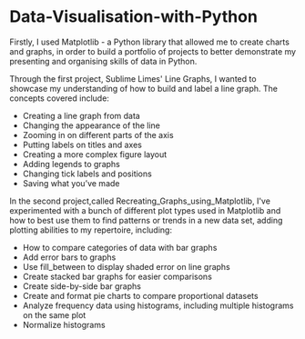 # Data-Visualisation-with-Python

Firstly, I used Matplotlib - a Python library that allowed me to create charts and graphs, in order to build a portfolio of projects to better demonstrate my presenting and organising skills of data in Python.

Through the first project, Sublime Limes' Line Graphs, I wanted to showcase my understanding of how to build and label a line graph. 
The concepts covered include:
- Creating a line graph from data
- Changing the appearance of the line
- Zooming in on different parts of the axis
- Putting labels on titles and axes
- Creating a more complex figure layout
- Adding legends to graphs
- Changing tick labels and positions 
- Saving what you’ve made

In the second project,called Recreating_Graphs_using_Matplotlib, I've experimented with a bunch of different plot types used in Matplotlib and how to best use them to find patterns or trends in a new data set, adding plotting abilities to my repertoire, including:
- How to compare categories of data with bar graphs
- Add error bars to graphs
- Use fill_between to display shaded error on line graphs
- Create stacked bar graphs for easier comparisons
- Create side-by-side bar graphs
- Create and format pie charts to compare proportional datasets
- Analyze frequency data using histograms, including multiple histograms on the same plot
- Normalize histograms
